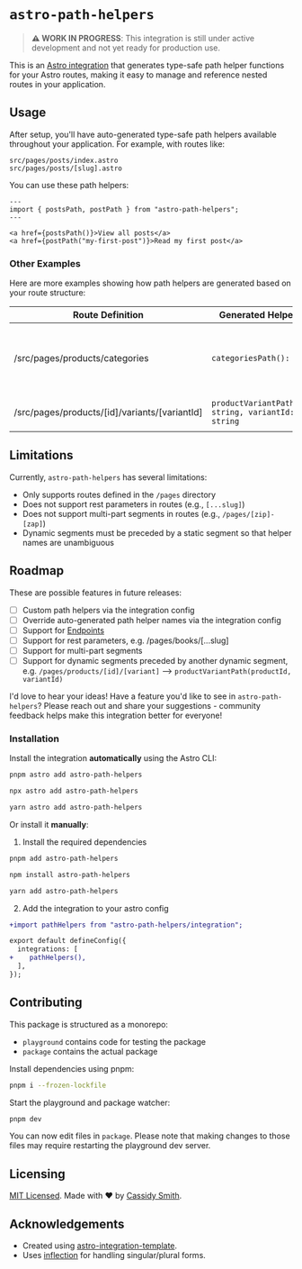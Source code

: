 # `astro-path-helpers`

> **⚠️ WORK IN PROGRESS**: This integration is still under active development and not yet ready for production use.

This is an [Astro integration](https://docs.astro.build/en/guides/integrations-guide/) that generates type-safe path helper functions for your Astro routes, making it easy to manage and reference nested routes in your application.


## Usage

After setup, you'll have auto-generated type-safe path helpers available throughout your application. For example, with routes like:

```
src/pages/posts/index.astro
src/pages/posts/[slug].astro
```

You can use these path helpers:

```astro
---
import { postsPath, postPath } from "astro-path-helpers";
---

<a href={postsPath()}>View all posts</a>
<a href={postPath("my-first-post")}>Read my first post</a>
```

### Other Examples

Here are more examples showing how path helpers are generated based on your route structure:

| Route Definition | Generated Helper Function | Notes |
|------------------|---------------------------|-------|
| /src/pages/products/categories | `categoriesPath(): string` | "product" gets dropped from the helper name |
| /src/pages/products/[id]/variants/[variantId] | `productVariantPath(productId: string, variantId: string): string` | nested resources supported |



## Limitations

Currently, `astro-path-helpers` has several limitations:
- Only supports routes defined in the `/pages` directory
- Does not support rest parameters in routes (e.g., `[...slug]`)
- Does not support multi-part segments in routes (e.g., `/pages/[zip]-[zap]`)
- Dynamic segments must be preceded by a static segment so that helper names are unambiguous


## Roadmap

These are possible features in future releases:

- [ ] Custom path helpers via the integration config
- [ ] Override auto-generated path helper names via the integration config
- [ ] Support for [Endpoints](https://docs.astro.build/en/guides/endpoints/#server-endpoints-api-routes)
- [ ] Support for rest parameters, e.g. /pages/books/[...slug]
- [ ] Support for multi-part segments
- [ ] Support for dynamic segments preceded by another dynamic segment, e.g. `/pages/products/[id]/[variant]` --> `productVariantPath(productId, variantId)`

I'd love to hear your ideas! Have a feature you'd like to see in `astro-path-helpers`? Please reach out and share your suggestions - community feedback helps make this integration better for everyone!


### Installation

Install the integration **automatically** using the Astro CLI:

```bash
pnpm astro add astro-path-helpers
```

```bash
npx astro add astro-path-helpers
```

```bash
yarn astro add astro-path-helpers
```

Or install it **manually**:

1. Install the required dependencies

```bash
pnpm add astro-path-helpers
```

```bash
npm install astro-path-helpers
```

```bash
yarn add astro-path-helpers
```

2. Add the integration to your astro config

```diff
+import pathHelpers from "astro-path-helpers/integration";

export default defineConfig({
  integrations: [
+    pathHelpers(),
  ],
});
```

## Contributing

This package is structured as a monorepo:

- `playground` contains code for testing the package
- `package` contains the actual package

Install dependencies using pnpm:

```bash
pnpm i --frozen-lockfile
```

Start the playground and package watcher:

```bash
pnpm dev
```

You can now edit files in `package`. Please note that making changes to those files may require restarting the playground dev server.

## Licensing

[MIT Licensed](https://github.com/cassidysmith/astro-path-helpers/blob/main/LICENSE). Made with ❤️ by [Cassidy Smith](https://github.com/cassidysmith).

## Acknowledgements

- Created using [astro-integration-template](https://github.com/florian-lefebvre/astro-integration-template).
- Uses [inflection](https://www.npmjs.com/package/inflection) for handling singular/plural forms.
